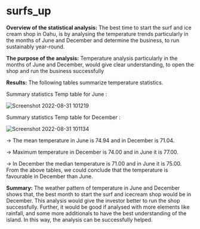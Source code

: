 # surfs_up

 **Overview of the statistical analysis:**
    The best time to start the surf and ice cream shop in Oahu, is by analysing the temperature trends particularly in the months of June and December and determine the business, to run sustainably year-round.

 **The purpose of the analysis:**
  Temperature analysis particularly  in the months of June and December, would give clear understanding, to open the shop and run the business successfully 

 **Results:**
  The following tables summarize temperature statistics.

Summary  statistics Temp table for June :

![Screenshot 2022-08-31 101219](https://user-images.githubusercontent.com/107904664/187739106-80f94fef-d090-43d2-821b-f19bf412344b.png)

Summary  statistics Temp table for December :

![Screenshot 2022-08-31 101134](https://user-images.githubusercontent.com/107904664/187739142-5fcfeaa4-4b3f-4c0f-9f00-f939bd7a81fa.png)


-> The mean temperature in June is 74.94 and in December is 71.04.

-> Maximum temperature in December is 74.00 and in June it is 77.00.

-> In December the median temperature is 71.00 and in June it is 75.00.
From the above tables, we could conclude that the temperature is favourable in December than June.

**Summary:**
   The weather pattern of temperature in June and December shows that, the best month to start the surf and icecream shop would be in December.
This analysis would give the investor better to run the shop successfully. Further, it would be good if analysed with more elements like rainfall, and some more additionals to have the best understanding of the island. In this way, the analysis can be successfully helped.








 

